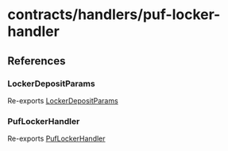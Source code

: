 # contracts/handlers/puf-locker-handler

## References

### LockerDepositParams

Re-exports [LockerDepositParams](puf-locker-handler.md#lockerdepositparams)

### PufLockerHandler

Re-exports [PufLockerHandler](puf-locker-handler.md#puflockerhandler)
